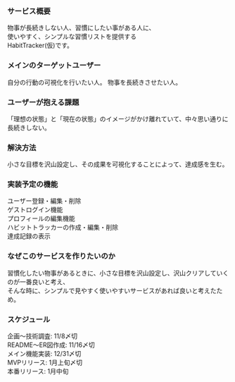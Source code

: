 ### サービス概要
物事が長続きしない人、習慣にしたい事がある人に、<br>
使いやすく、シンプルな習慣リストを提供する<br>
HabitTracker(仮)です。

### メインのターゲットユーザー
自分の行動の可視化を行いたい人。
物事を長続きさせたい人。

### ユーザーが抱える課題
「理想の状態」と「現在の状態」のイメージがかけ離れていて、中々思い通りに長続きしない。

### 解決方法
小さな目標を沢山設定し、その成果を可視化することによって、達成感を生む。

### 実装予定の機能
ユーザー登録・編集・削除<br>
ゲストログイン機能<br>
プロフィールの編集機能<br>
ハビットトラッカーの作成・編集・削除<br>
達成記録の表示<br>
 
### なぜこのサービスを作りたいのか
習慣化したい物事があるときに、小さな目標を沢山設定し、沢山クリアしていくのが一番良いと考え、<br>
そんな時に、シンプルで見やすく使いやすいサービスがあれば良いと考えたため。

### スケジュール
企画〜技術調査: 11/8〆切<br>
README〜ER図作成: 11/16〆切<br>
メイン機能実装: 12/31〆切<br>
MVPリリース: 1月上旬〆切<br>
本番リリース: 1月中旬<br>

